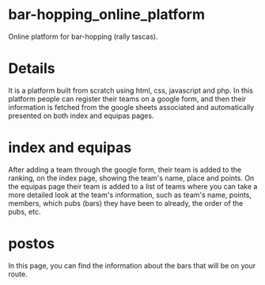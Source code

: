 # bar-hopping_online_platform
Online platform for bar-hopping (rally tascas).

# Details
It is a platform built from scratch using html, css, javascript and php. In this platform people can register their teams on a google form, and then their information is fetched from the google sheets associated and automatically presented on both index and equipas pages.

# index and equipas
After adding a team through the google form, their team is added to the ranking, on the index page, showing the team's name, place and points. On the equipas page their team is added to a list of teams where you can take a more detailed look at the team's information, such as team's name, points, members, which pubs (bars) they have been to already, the order of the pubs, etc.

# postos
In this page, you can find the information about the bars that will be on your route.
